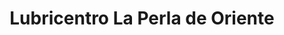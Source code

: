 ---
title: "Lubricentro La Perla de Oriente"
url: /san-miguel/lubricentro-la-perla-de-oriente/
shop: Autowerkstatt
---